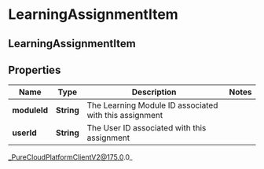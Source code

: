 # LearningAssignmentItem

## LearningAssignmentItem

## Properties

|Name | Type | Description | Notes|
|------------ | ------------- | ------------- | -------------|
| **moduleId** | **String** | The Learning Module ID associated with this assignment | |
| **userId** | **String** | The User ID associated with this assignment | |



_PureCloudPlatformClientV2@175.0.0_
